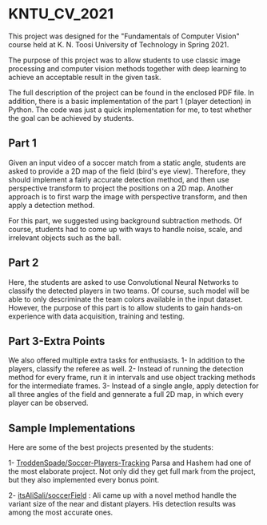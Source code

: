 # KNTU_CV_2021

This project was designed for the "Fundamentals of Computer Vision" course held at K. N. Toosi University of Technology in Spring 2021.

The purpose of this project was to allow students to use classic image processing and computer vision methods together with deep learning to achieve an acceptable result in the given task.

The full description of the project can be found in the enclosed PDF file. In addition, there is a basic implementation of the part 1 (player detection) in Python. The code was just a quick implementation for me, to test whether the goal can be achieved by students. 

## Part 1

Given an input video of a soccer match from a static angle, students are asked to provide a 2D map of the field (bird's eye view). Therefore, they should implement a fairly accurate detection method, and then use perspective transform to project the positions on a 2D map. Another approach is to first warp the image with perspective transform, and then apply a detection method.

For this part, we suggested using background subtraction methods. Of course, students had to come up with ways to handle noise, scale, and irrelevant objects such as the ball.

## Part 2

Here, the students are asked to use Convolutional Neural Networks to classify the detected players in two teams. Of course, such model will be able to only descriminate the team colors available in the input dataset. However, the purpose of this part is to allow students to gain hands-on experience with data acquisition, training and testing.

## Part 3-Extra Points

We also offered multiple extra tasks for enthusiasts.
1- In addition to the players, classify the referee as well. 
2- Instead of running the detection method for every frame, run it in intervals and use object tracking methods for the intermediate frames.
3- Instead of a single angle, apply detection for all three angles of the field and gennerate a full 2D map, in which every player can be observed.

## Sample Implementations

Here are some of the best projects presented by the students:

1- [TroddenSpade/Soccer-Players-Tracking](https://github.com/TroddenSpade/Soccer-Players-Tracking) Parsa and Hashem had one of the most elaborate project. Not only did they get full mark from the project, but they also implemented every bonus point.

2- [itsAliSali/soccerField](https://github.com/itsAliSali/soccerField) : Ali came up with a novel method handle the variant size of the near and distant players. His detection results was among the most accurate ones.

